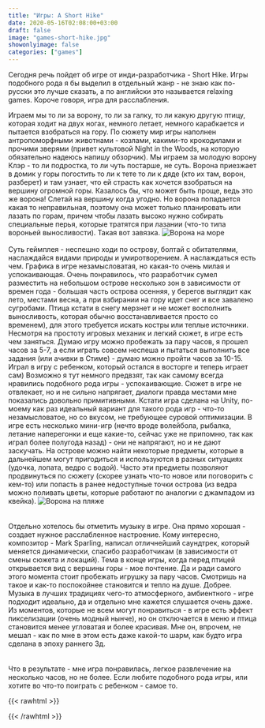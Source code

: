 ```yaml
---
title: "Игры: A Short Hike"
date: 2020-05-16T02:08:00+03:00
draft: false
image: "games-short-hike.jpg"
showonlyimage: false
categories: ["games"]
---
```

Сегодня речь пойдет об игре от инди-разработчика - Short Hike. Игры подобного рода я бы выделил в отдельный жанр - не знаю как по-русски это лучше сказать, а по английски это называется relaxing games. Короче говоря, игра для расслабления.
<!--more-->
Играем мы то ли за ворону, то ли за галку, то ли какую другую птицу, которая ходит на двух ногах, немного летает, немного карабкается и пытается взобраться на гору. По сюжету мир игры наполнен антропоморфными животнами - козлами, какими-то крокодилами и прочими зверями (привет культовой Night in the Woods, на которую обязательно надеюсь напишу обзорчик). Мы играем за молодую ворону Клэр - то ли подростка, то ли чуть постарше, не суть. Ворона приезжает в домик у горы погостить то ли к тете то ли к дяде (кто их там, ворон, разберет) и там узнает, что ей страсть как хочется взобраться на вершину огромной горы. Казалось бы, что может быть проще, ведь это же ворона! Слетай на вершину когда угодно. Но ворона попадается какая то неправильная, поэтому она может только планировать или лазать по горам, причем чтобы лазать высоко нужно собирать специальные перья, которые тратятся при лазании (что-то типа вороньей выносливости). Такая вот завязка. 
![Ворона на море](/games-short-hike2.jpg)
</br>  
Суть геймплея - неспешно ходи по острову, болтай с обитателями, наслаждайся видами природы и умиротворением. А наслаждаться есть чем. Графика в игре незамысловатая, но какая-то очень милая и успокаивающая. Очень понравилось, что разработчик сумел разместить на небольшом острове несколько зон в зависимости от времен года - большая часть острова осенняя, у берегов выглядит как лето, местами весна, а при взбирании на гору идет снег и все завалено сугробами. Птица кстати в снегу мерзнет и не может восполнить выносливость, которая обычно восстанавливается просто со временем), для этого требуется искать костры или теплые источники. Несмотря на простоту игровых механик и легкий сюжет, в игре есть чем заняться. Думаю игру можно пробежать за пару часов, я прошел часов за 5-7, а если играть совсем неспеша и пытаться выполнить все задания (или ачивки в Стиме) - думаю можно пройти часов за 10-15. Играл в игру с ребенком, который остался в восторге и теперь играет сам) Возможно я тут немного предвзят, так как самому всегда нравились подобного рода игры - успокаивающие. Сюжет в игре не отвлекает, но и не сильно напрягает, диалоги правда местами мне показались довольно примитивными. Кстати игра сделана на Unity, по-моему как раз идеальный вариант для такого рода игр - что-то незамысловатое, но со вкусом, не требующее суровой оптимизации. В игре есть несколько мини-игр (нечто вроде волейбола, рыбалка, летание наперегонки и еще какие-то, сейчас уже не припомню, так как играл более полугода назад) - они не напрягают, но и не дают заскучать. На острове можно найти некоторые предметы, которые в дальнейшем могут пригодиться и используются в разных ситуациях (удочка, лопата, ведро с водой). Часто эти предметы позволяют продвинуться по сюжету (скорее узнать что-то новое или поговорить с кем-то) или попасть в ранее недоступные точки острова (из ведра можно поливать цветы, которые работают по аналогии с джампадом из квейка). 
![Ворона на пляже](/games-short-hike3.jpg)  
</br>  
Отдельно хотелось бы отметить музыку в игре. Она прямо хорошая - создает нужное расслабленное настроение. Кому интересно, композитор - Mark Sparling, написал отличнейший саундтрек, который меняется динамически, спасибо разработчикам (в зависимости от смены сюжета и локаций). Тема в конце игры, когда перед птицей открывается вид с вершины горы - мое почтение. Да и ради самого этого момента стоит пробежать игрушку за пару часов. Смотришь на такое и как-то поспокойнее становится и тепло на душе. Добрее. Музыка в лучших традициях чего-то атмосферного, амбиентного - игре подходит идеально, да и отдельно мне кажется слушается очень даже. Из моментов, которые не всем могут понравиться - в игре есть эффект пикселизации (очень модный нынче), но он отключается в меню и птица становится менее угловатая и более красивая. Мне он, впрочем, не мешал - как по мне в этом есть даже какой-то шарм, как будто игра сделана в эпоху раннего 3д.  
</br>  
Что в результате - мне игра понравилась, легкое развлечение на несколько часов, но не более. Если любите подобного рода игры, или хотите во что-то поиграть с ребенком - самое то.

{{< rawhtml >}}
<div id="graphcomment"></div>
<script type="text/javascript">

  window.gc_params = {
    graphcomment_id: 'https-psyhut-ru',

    // if your website has a fixed header, indicate it's height in pixels
    fixed_header_height: 0,
  };
  
  (function() {
    var gc = document.createElement('script'); gc.type = 'text/javascript'; gc.async = true;
    gc.src = 'https://graphcomment.com/js/integration.js?' + Math.round(Math.random() * 1e8);
    (document.getElementsByTagName('head')[0] || document.getElementsByTagName('body')[0]).appendChild(gc);
  })();

</script>
{{< /rawhtml >}}